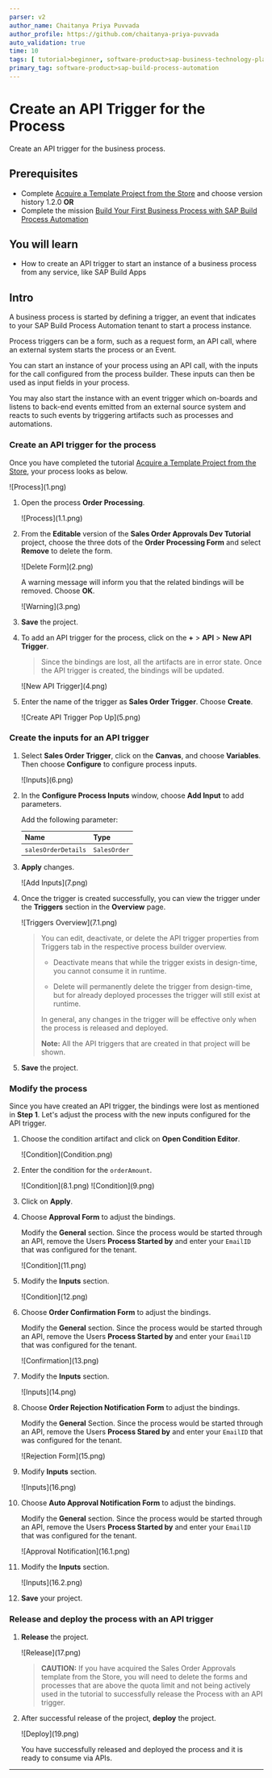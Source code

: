 ```yaml
---
parser: v2
author_name: Chaitanya Priya Puvvada
author_profile: https://github.com/chaitanya-priya-puvvada
auto_validation: true
time: 10
tags: [ tutorial>beginner, software-product>sap-business-technology-platform, tutorial>free-tier]
primary_tag: software-product>sap-build-process-automation
---
```


# Create an API Trigger for the Process
<!-- description --> Create an API trigger for the business process.

## Prerequisites
 - Complete [Acquire a Template Project from the Store](spa-acquire-businessprocess-store) and choose version history 1.2.0 **OR**
 - Complete the mission [Build Your First Business Process with SAP Build Process Automation](mission.sap-process-automation)

## You will learn
  - How to create an API trigger to start an instance of a business process from any service, like SAP Build Apps


## Intro
A business process is started by defining a trigger, an event that indicates to your SAP Build Process Automation tenant to start a process instance.

Process triggers can be a form, such as a request form, an API call, where an external system starts the process or an Event.

You can start an instance of your process using an API call, with the inputs for the call configured from the process builder. These inputs can then be used as input fields in your process.

You may also start the instance with an event trigger which on-boards and listens to back-end events emitted from an external source system and reacts to such events by triggering artifacts such as processes and automations.

### Create an API trigger for the process

Once you have completed the tutorial [Acquire a Template Project from the Store](spa-acquire-businessprocess-store), your process looks as below.

<!-- border -->![Process](1.png)

1. Open the process **Order Processing**.

    <!-- border -->![Process](1.1.png)

2. From the **Editable** version of the **Sales Order Approvals Dev Tutorial** project, choose the three dots of the **Order Processing Form** and select **Remove** to delete the form.

    <!-- border -->![Delete Form](2.png)

    A warning message will inform you that the related bindings will be removed. Choose **OK**.

    <!-- border -->![Warning](3.png)

3. **Save** the project.

4.  To add an API trigger for the process, click on the **+** > **API** > **New API Trigger**.

    >Since the bindings are lost, all the artifacts are in error state. Once the API trigger is created, the bindings will be updated.  

    <!-- border -->![New API Trigger](4.png)


5.  Enter the name of the trigger as **Sales Order Trigger**. Choose **Create**.

    <!-- border -->![Create API Trigger Pop Up](5.png)


### Create the inputs for an API trigger

1. Select **Sales Order Trigger**, click on the **Canvas**, and choose **Variables**. Then choose **Configure** to configure process inputs.

    <!-- border -->![Inputs](6.png)

2. In the **Configure Process Inputs** window, choose **Add Input** to add parameters.

    Add the following parameter:

    |  **Name**    | **Type**
    |  :------------- | :-------------
    |  `salesOrderDetails`       | `SalesOrder`

3. **Apply** changes.

    <!-- border -->![Add Inputs](7.png)

4. Once the trigger is created successfully, you can view the trigger under the **Triggers**  section in the **Overview** page.

    <!-- border -->![Triggers Overview](7.1.png)  

    >You can edit, deactivate, or delete the API trigger properties from Triggers tab in the respective process builder overview.
    >
    >- Deactivate means that while the trigger exists in design-time, you cannot consume it in runtime.
    >
    >- Delete will permanently delete the trigger from design-time, but for already deployed processes the trigger will still exist at runtime.
    >
    >In general, any changes in the trigger will be effective only when the process is released and deployed.
    >
    >**Note:** All the API triggers that are created in that project will be shown.

5. **Save** the project.

### Modify the process

Since you have created an API trigger, the bindings were lost as mentioned in **Step 1**. Let's adjust the process with the new inputs configured for the API trigger.

1. Choose the condition artifact and click on **Open Condition Editor**.

    <!-- border -->![Condition](Condition.png)

2. Enter the condition for the `orderAmount`.

    <!-- border -->![Condition](8.1.png)

    <!-- border -->![Condition](9.png)

3. Click on **Apply**.

4. Choose **Approval Form** to adjust the bindings.

    Modify the **General** section. Since the process would be started through an API, remove the Users **Process Started by** and enter your `EmailID` that was configured for the tenant.

    <!-- border -->![Condition](11.png)

5. Modify the **Inputs** section.

    <!-- border -->![Condition](12.png)

6. Choose **Order Confirmation Form** to adjust the bindings.

    Modify the **General** section. Since the process would be started through an API, remove the Users **Process Started by** and enter your `EmailID` that was configured for the tenant.

    <!-- border -->![Confirmation](13.png)

7. Modify the **Inputs** section.

    <!-- border -->![Inputs](14.png)

8. Choose **Order Rejection Notification Form** to adjust the bindings.

    Modify the **General** Section. Since the process would be started through an API, remove the Users **Process Stared by** and enter your `EmailID` that was configured for the tenant.

    <!-- border -->![Rejection Form](15.png)

9. Modify **Inputs** section.

    <!-- border -->![Inputs](16.png)

10. Choose **Auto Approval Notification Form** to adjust the bindings.

    Modify the **General** section. Since the process would be started through an API, remove the Users **Process Started by** and enter your `EmailID` that was configured for the tenant.
    <!-- border -->![Approval Notification](16.1.png)

11. Modify the **Inputs** section.

    <!-- border -->![Inputs](16.2.png)

12. **Save** your project.



### Release and deploy the process with an API trigger

1. **Release** the project.

    <!-- border -->![Release](17.png)

    > **CAUTION:** If you have acquired the Sales Order Approvals template from the Store, you will need to delete the forms and processes that are above the quota limit and not being actively used in the tutorial to successfully release the Process with an API trigger.


2. After successful release of the project, **deploy** the project.

    <!-- border -->![Deploy](19.png)

    You have successfully released and deployed the process and it is ready to consume via APIs.









---
